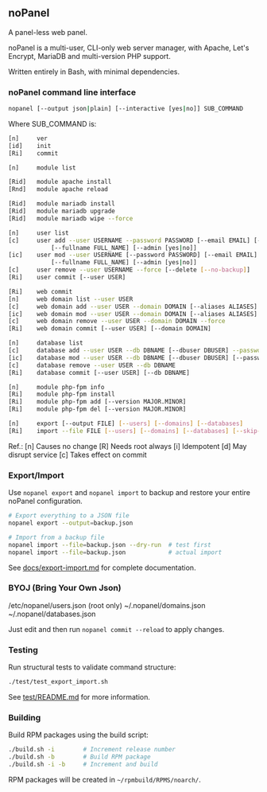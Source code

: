 ## noPanel

A panel-less web panel.

noPanel is a multi-user, CLI-only web server manager, with Apache, Let's Encrypt, MariaDB and multi-version PHP support.

Written entirely in Bash, with minimal dependencies.

### noPanel command line interface

```bash
nopanel [--output json|plain] [--interactive [yes|no]] SUB_COMMAND
```

Where SUB_COMMAND is:

```bash
[n]     ver
[id]    init
[Ri]    commit

[n]     module list

[Rid]   module apache install
[Rnd]   module apache reload

[Rid]   module mariadb install
[Rid]   module mariadb upgrade
[Rid]   module mariadb wipe --force

[n]     user list
[c]     user add --user USERNAME --password PASSWORD [--email EMAIL] [--login ssh|sftp|no] \
            [--fullname FULL_NAME] [--admin [yes|no]]
[ic]    user mod --user USERNAME [--password PASSWORD] [--email EMAIL] [--login ssh|sftp|no] \
            [--fullname FULL_NAME] [--admin [yes|no]]
[c]     user remove --user USERNAME --force [--delete [--no-backup]]
[Ri]    user commit [--user USER]

[Ri]    web commit
[n]     web domain list --user USER
[c]     web domain add --user USER --domain DOMAIN [--aliases ALIASES] [--php VERSION|no] [--ssl le|custom|self|no]
[ic]    web domain mod --user USER --domain DOMAIN [--aliases ALIASES] [--php VERSION|no] [--ssl le|custom|self|no]
[c]     web domain remove --user USER --domain DOMAIN --force
[Ri]    web domain commit [--user USER] [--domain DOMAIN]

[n]     database list
[c]     database add --user USER --db DBNAME [--dbuser DBUSER] --password PASSWORD
[ic]    database mod --user USER --db DBNAME [--dbuser DBUSER] [--password PASSWORD]
[c]     database remove --user USER --db DBNAME
[Ri]    database commit [--user USER] [--db DBNAME]

[n]     module php-fpm info
[Ri]    module php-fpm install
[Ri]    module php-fpm add [--version MAJOR.MINOR]
[Ri]    module php-fpm del [--version MAJOR.MINOR]

[n]     export [--output FILE] [--users] [--domains] [--databases]
[Ri]    import --file FILE [--users] [--domains] [--databases] [--skip-existing] [--dry-run] [--default-password PASS]
```

Ref.:
[n] Causes no change
[R] Needs root always
[i] Idempotent
[d] May disrupt service
[c] Takes effect on commit

### Export/Import

Use `nopanel export` and `nopanel import` to backup and restore your entire noPanel configuration.

```bash
# Export everything to a JSON file
nopanel export --output=backup.json

# Import from a backup file
nopanel import --file=backup.json --dry-run  # test first
nopanel import --file=backup.json            # actual import
```

See [docs/export-import.md](docs/export-import.md) for complete documentation.

### BYOJ (Bring Your Own Json)

/etc/nopanel/users.json (root only)
~/.nopanel/domains.json
~/.nopanel/databases.json

Just edit and then run `nopanel commit --reload` to apply changes.

### Testing

Run structural tests to validate command structure:

```bash
./test/test_export_import.sh
```

See [test/README.md](test/README.md) for more information.

### Building

Build RPM packages using the build script:

```bash
./build.sh -i        # Increment release number
./build.sh -b        # Build RPM package
./build.sh -i -b     # Increment and build
```

RPM packages will be created in `~/rpmbuild/RPMS/noarch/`.
